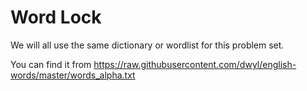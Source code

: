 # Word Lock
We will all use the same dictionary or wordlist for this problem set. 

You can find it from <https://raw.githubusercontent.com/dwyl/english-words/master/words_alpha.txt>
